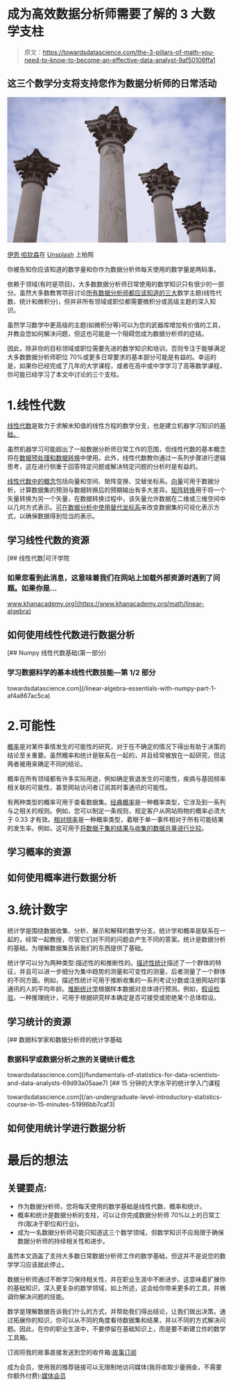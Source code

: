 # 成为高效数据分析师需要了解的 3 大数学支柱

> 原文：<https://towardsdatascience.com/the-3-pillars-of-math-you-need-to-know-to-become-an-effective-data-analyst-9af50106ffa1>

## 这三个数学分支将支持您作为数据分析师的日常活动

![](img/2ec47176553f4e52dde1b0dd7e64d944.png)

[伊恩·哈钦森](https://unsplash.com/@ianhutchinson92?utm_source=medium&utm_medium=referral)在 [Unsplash](https://unsplash.com?utm_source=medium&utm_medium=referral) 上拍照

你被告知你应该知道的数学量和你作为数据分析师每天使用的数学量是两码事。

依赖于领域(有时是项目)，大多数数据分析师日常使用的数学知识只有很少的一部分。虽然大多数教育项目讨论[所有数据分析师都应该知道的三大](https://flatironschool.com/blog/how-much-math-do-you-need-to-become-a-data-scientist/#:~:text=The%20big%20three%20in%20data,intimately%20familiar%20with%20is%20statistics.)数学主题(线性代数、统计和微积分)，但并非所有领域或职位都需要微积分或高级主题的深入知识。

虽然学习数学中更高级的主题(如微积分等)可以为您的武器库增加有价值的工具，并教会您如何解决问题，但这也可能是一个阻碍您成为数据分析师的症结。

因此，除非你的目标领域或职位需要先进的数学知识和培训，否则专注于能够满足大多数数据分析师职位 70%或更多日常要求的基本部分可能是有益的。幸运的是，如果你已经完成了几年的大学课程，或者在高中或中学学习了高等数学课程，你可能已经学习了本文中讨论的三个支柱。

# 1.线性代数

[线性代数](https://en.wikipedia.org/wiki/Linear_algebra)是致力于求解未知值的线性方程的数学分支，也是建立机器学习知识的[基础。](https://machinelearningmastery.com/gentle-introduction-linear-algebra/)

虽然机器学习可能超出了一般数据分析师日常工作的范围，但线性代数的基本概念将在[数据预处理和数据转换](https://www.kdnuggets.com/2021/05/essential-linear-algebra-data-science-machine-learning.html)中使用。此外，线性代数教你通过一系列步骤进行逻辑思考，这在进行侧重于回答特定问题或解决特定问题的分析时是有益的。

[线性代数中的概念](https://www.khanacademy.org/math/linear-algebra)包括向量和空间、矩阵变换、交替坐标系。[向量](https://www.analyticsvidhya.com/blog/2019/07/10-applications-linear-algebra-data-science/)可用于数据分析，计算数据集的预测与数据转换后的预期输出有多大差异。[矩阵转换](https://www.cuemath.com/algebra/transformation-matrix/)用于将一个矢量转换为另一个矢量，在数据转换过程中，该矢量允许数据在二维或三维空间中以几何方式表示。[可在数据分析中使用替代坐标系](https://www.datasciencecentral.com/how-to-represent-data-with-intelligent-use-of-the-coordinate/)来改变数据集的可视化表示方式，以确保数据得到恰当的表示。

## 学习线性代数的资源

[](https://www.khanacademy.org/math/linear-algebra) [## 线性代数|可汗学院

### 如果您看到此消息，这意味着我们在网站上加载外部资源时遇到了问题。如果你是…

www.khanacademy.org](https://www.khanacademy.org/math/linear-algebra) 

## 如何使用线性代数进行数据分析

[](/linear-algebra-essentials-with-numpy-part-1-af4a867ac5ca) [## Numpy 线性代数基础(第一部分)

### 学习数据科学的基本线性代数技能—第 1/2 部分

towardsdatascience.com](/linear-algebra-essentials-with-numpy-part-1-af4a867ac5ca) 

# 2.可能性

[概率](https://www.khanacademy.org/math/statistics-probability/probability-library/basic-theoretical-probability/a/probability-the-basics#:~:text=Probability%20is%20simply%20how%20likely,by%20probability%20is%20called%20statistics.)是对某件事情发生的可能性的研究，对于在不确定的情况下得出有助于决策的结论至关重要。虽然概率和统计是联系在一起的，并且经常被放在一起研究，但这两者被用来确定不同的结论。

概率在所有领域都有许多实际用途，例如确定衰退发生的可能性，疾病与基因频率相关联的可能性，甚至网站访问者订阅其时事通讯的可能性。

有两种类型的概率可用于查看数据集。[经典概率](https://www.mastersindatascience.org/learning/statistics-data-science/probability-theory/)是一种概率类型，它涉及到一系列与之相关的规则。例如，您可以制定一条规则，规定客户从网站购物的概率必须大于 0.33 才有效。[相对频率](https://www.mastersindatascience.org/learning/statistics-data-science/probability-theory/)是一种概率类型，着眼于单一事件相对于所有可能结果的发生率。例如，这可用于[将数据子集的结果与收集的数据总量进行比较](https://www.mastersindatascience.org/learning/statistics-data-science/probability-theory/)。

## 学习概率的资源

## 如何使用概率进行数据分析

# 3.统计数字

统计学是围绕数据收集、分析、展示和解释的数学分支。统计学和概率是联系在一起的，经常一起教授，尽管它们对不同的问题会产生不同的答案。统计是数据分析的基础，为理解数据集告诉我们的东西提供了基础。

统计学可以分为两种类型:描述性的和推断性的。[描述性统计](https://www.geeksforgeeks.org/introduction-of-statistics-and-its-types/)描述了一个群体的特征，并且可以进一步细分为集中趋势的测量和可变性的测量，后者测量了一个群体的不同方面。例如，描述性统计可用于推断收集的一系列考试分数或注册网站时事通讯的人的平均年龄。[推断统计学](https://www.geeksforgeeks.org/introduction-of-statistics-and-its-types/)根据样本数据对总体进行预测。例如，[假设检验](https://www.geeksforgeeks.org/introduction-of-statistics-and-its-types/)，一种推理统计，可用于根据研究样本确定是否可接受或拒绝某个总体假设。

## 学习统计的资源

[](/fundamentals-of-statistics-for-data-scientists-and-data-analysts-69d93a05aae7) [## 数据科学家和数据分析师的统计学基础

### 数据科学或数据分析之旅的关键统计概念

towardsdatascience.com](/fundamentals-of-statistics-for-data-scientists-and-data-analysts-69d93a05aae7) [](/an-undergraduate-level-introductory-statistics-course-in-15-minutes-51996bb7caf3) [## 15 分钟的大学水平的统计学入门课程

towardsdatascience.com](/an-undergraduate-level-introductory-statistics-course-in-15-minutes-51996bb7caf3) 

## 如何使用统计学进行数据分析

# 最后的想法

## 关键要点:

*   作为数据分析师，您将每天使用的数学基础是线性代数、概率和统计。
*   概率和统计是数据分析的支柱，可以让你完成数据分析师 70%以上的日常工作(取决于职位和行业)。
*   成为一名数据分析师可能只知道这三个数学领域，但数学知识不应局限于确保数据分析师的持续相关性和进步。

虽然本文涵盖了支持大多数日常数据分析师工作的数学基础，但这并不是说您的数学学习应该就此停止。

数据分析师通过不断学习保持相关性，并在职业生涯中不断进步。这意味着扩展你的基础知识，深入更复杂的数学领域，如上所述，这会给你带来更多的工具，并微调你解决问题的技能。

数学是理解数据告诉我们什么的方式，并帮助我们得出结论，让我们做出决策。通过拓展你的知识，你可以从不同的角度看待数据集和结果，并以不同的方式解决问题。因此，在你的职业生涯中，不要停留在基础知识上，而是要不断建立你的数学工具箱。

订阅将我的故事直接发送到您的收件箱:[故事订阅](https://madison13.medium.com/subscribe)

成为会员，使用我的推荐链接可以无限制地访问媒体(我将收取少量佣金，不需要你额外付费):[媒体会员](https://madison13.medium.com/membership)